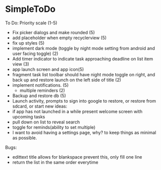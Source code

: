 # SimpleToDo
To Do:
    Priority scale (1-5)
- Fix picker dialogs and make rounded (5)
- add placeholder when empty recyclerview (5)
- fix up styles (5)
- implement dark mode (toggle by night mode setting from android and user facing toggle) (2)
- Add timer indicator to indicate task approaching deadline on list item view (3)
- app launch screen and app icon(5)
- fragment task list toolbar should have night mode toggle on right, and back up and restore launch on the left side of title (2)
- implement notifications. (5)
    - multiple reminders (2)
- Backup and restore db (5)
- Launch activity, prompts to sign into google to restore, or restore from sdcard, or start new
ideas:
- if app has not launched in a while present welcome screen with upcoming tasks
- pull down on list to reveal search
- toggle for reminds(ability to set multiple)
- I want to avoid having a settings page, why? to keep things as minimal as possible.

Bugs:
- edittext title allows for blankspace prevent this, only fill one line
- return the list in the same order everytime
